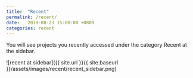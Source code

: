 ```yaml
---
title:  "Recent"
permalink: /recent/
date:   2019-08-23 15:00:00 +0800
categories: recent
---
```

You will see projects you recently accessed under the category Recent at the sidebar.

![recent at sidebar]({{ site.url }}{{ site.baseurl }}/assets/images/recent/recent_sidebar.png)